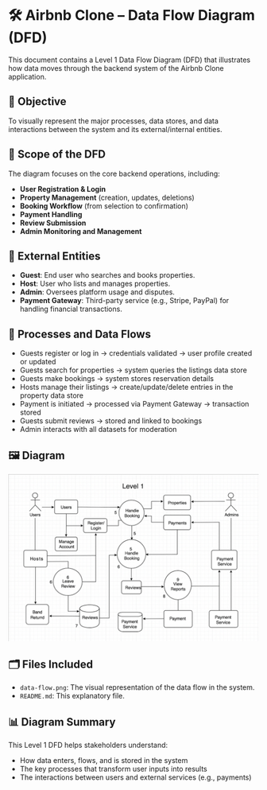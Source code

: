 # 🛠️ Airbnb Clone – Data Flow Diagram (DFD)

This document contains a Level 1 Data Flow Diagram (DFD) that illustrates how data moves through the backend system of the Airbnb Clone application.

## 🎯 Objective

To visually represent the major processes, data stores, and data interactions between the system and its external/internal entities.

## 📌 Scope of the DFD

The diagram focuses on the core backend operations, including:

- **User Registration & Login**
- **Property Management** (creation, updates, deletions)
- **Booking Workflow** (from selection to confirmation)
- **Payment Handling**
- **Review Submission**
- **Admin Monitoring and Management**

## 👤 External Entities

- **Guest**: End user who searches and books properties.
- **Host**: User who lists and manages properties.
- **Admin**: Oversees platform usage and disputes.
- **Payment Gateway**: Third-party service (e.g., Stripe, PayPal) for handling financial transactions.

## 🔄 Processes and Data Flows

- Guests register or log in → credentials validated → user profile created or updated
- Guests search for properties → system queries the listings data store
- Guests make bookings → system stores reservation details
- Hosts manage their listings → create/update/delete entries in the property data store
- Payment is initiated → processed via Payment Gateway → transaction stored
- Guests submit reviews → stored and linked to bookings
- Admin interacts with all datasets for moderation

## 🖼️ Diagram

![Data Flow Diagram – Airbnb Clone](./data-flow.png)

## 🗂️ Files Included

- `data-flow.png`: The visual representation of the data flow in the system.
- `README.md`: This explanatory file.

## 📊 Diagram Summary

This Level 1 DFD helps stakeholders understand:

- How data enters, flows, and is stored in the system
- The key processes that transform user inputs into results
- The interactions between users and external services (e.g., payments)
